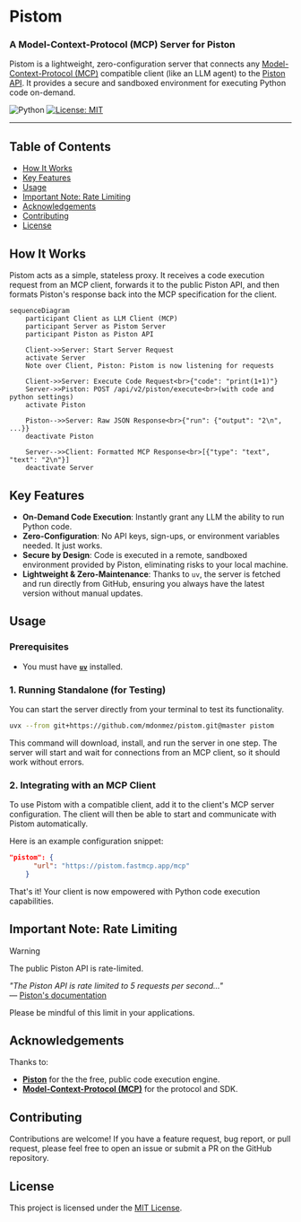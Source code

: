 # Pistom

### A Model-Context-Protocol (MCP) Server for Piston

Pistom is a lightweight, zero-configuration server that connects any [Model-Context-Protocol (MCP)](https://github.com/modelcontextprotocol) compatible client (like an LLM agent) to the [Piston API](https://github.com/engineer-man/piston). It provides a secure and sandboxed environment for executing Python code on-demand.

![Python](https://img.shields.io/badge/python-3670A0?style=for-the-badge&logo=python&logoColor=ffdd54)
[![License: MIT](https://img.shields.io/badge/License-MIT-yellow.svg?style=for-the-badge)](https://opensource.org/licenses/MIT)

---

## Table of Contents

- [How It Works](#how-it-works)
- [Key Features](#key-features)
- [Usage](#usage)
- [Important Note: Rate Limiting](#important-note-rate-limiting)
- [Acknowledgements](#acknowledgements)
- [Contributing](#contributing)
- [License](#license)

## How It Works

Pistom acts as a simple, stateless proxy. It receives a code execution request from an MCP client, forwards it to the public Piston API, and then formats Piston's response back into the MCP specification for the client.

```mermaid
sequenceDiagram
    participant Client as LLM Client (MCP)
    participant Server as Pistom Server
    participant Piston as Piston API

    Client->>Server: Start Server Request
    activate Server
    Note over Client, Piston: Pistom is now listening for requests

    Client->>Server: Execute Code Request<br>{"code": "print(1+1)"}
    Server->>Piston: POST /api/v2/piston/execute<br>(with code and python settings)
    activate Piston

    Piston-->>Server: Raw JSON Response<br>{"run": {"output": "2\n", ...}}
    deactivate Piston

    Server-->>Client: Formatted MCP Response<br>[{"type": "text", "text": "2\n"}]
    deactivate Server
```

## Key Features

- **On-Demand Code Execution**: Instantly grant any LLM the ability to run Python code.
- **Zero-Configuration**: No API keys, sign-ups, or environment variables needed. It just works.
- **Secure by Design**: Code is executed in a remote, sandboxed environment provided by Piston, eliminating risks to your local machine.
- **Lightweight & Zero-Maintenance**: Thanks to `uv`, the server is fetched and run directly from GitHub, ensuring you always have the latest version without manual updates.

## Usage

### Prerequisites

- You must have [**`uv`**](https://docs.astral.sh/uv/) installed.

### 1. Running Standalone (for Testing)

You can start the server directly from your terminal to test its functionality.

```bash
uvx --from git+https://github.com/mdonmez/pistom.git@master pistom
```

This command will download, install, and run the server in one step. The server will start and wait for connections from an MCP client, so it should work without errors.

### 2. Integrating with an MCP Client

To use Pistom with a compatible client, add it to the client's MCP server configuration. The client will then be able to start and communicate with Pistom automatically.

Here is an example configuration snippet:

```json
"pistom": {
      "url": "https://pistom.fastmcp.app/mcp"
    }
```

That's it! Your client is now empowered with Python code execution capabilities.

## Important Note: Rate Limiting

> [!WARNING]
> The public Piston API is rate-limited.
>
> _"The Piston API is rate limited to 5 requests per second..."_  
> — [Piston's documentation](https://github.com/engineer-man/piston)
>
> Please be mindful of this limit in your applications.

## Acknowledgements

Thanks to:

- **[Piston](https://github.com/engineer-man/piston)** for the the free, public code execution engine.
- **[Model-Context-Protocol (MCP)](https://github.com/modelcontextprotocol)** for the protocol and SDK.

## Contributing

Contributions are welcome! If you have a feature request, bug report, or pull request, please feel free to open an issue or submit a PR on the GitHub repository.

## License

This project is licensed under the [MIT License](/LICENSE).
